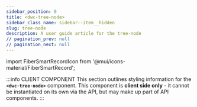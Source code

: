 ```yaml
---
sidebar_position: 0
title: <dwc-tree-node>
sidebar_class_name: sidebar--item__hidden
slug: tree-node
description: A user guide article for the tree-node
// pagination_prev: null
// pagination_next: null
---
```


import FiberSmartRecordIcon from '@mui/icons-material/FiberSmartRecord';

<DocChip chip='shadow' />

:::info CLIENT COMPONENT
This section outlines styling information for the **`<dwc-tree-node>`** component. This component is **client side only** - it cannot be instantiated on its own via the API, but may make up part of API components.
:::

<TableBuilder name="dwc-tree-node" />

